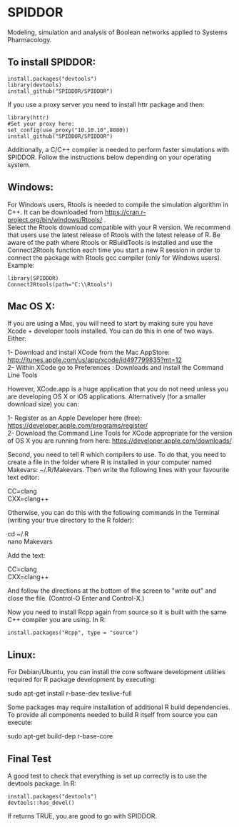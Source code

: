 # SPIDDOR
Modeling, simulation and analysis of Boolean networks applied to Systems Pharmacology.

## To install SPIDDOR:  
```{r}
install.packages("devtools")  
library(devtools)  
install_github("SPIDDOR/SPIDDOR") 
```
If you use a proxy server you need to install httr package and then:
```{r}
library(httr)
#Set your proxy here:
set_config(use_proxy("10.10.10",8080))
install_github("SPIDDOR/SPIDDOR") 
```
Additionally, a C/C++ compiler is needed to perform faster simulations with SPIDDOR. Follow the instructions below depending on your operating system. 
## Windows:  
For Windows users, Rtools is needed  to compile the simulation algorithm in C++.
It can be downloaded from https://cran.r-project.org/bin/windows/Rtools/ .   
Select the Rtools download compatible with your R version. We recommend that users use the latest release of Rtools with the latest release of R. Be aware of the path where Rtools or RBuildTools is installed and use the Connect2Rtools function each time you start a new R session in order to connect the package with Rtools gcc compiler (only for Windows users). Example:  
```{r}
library(SPIDDOR)  
Connect2Rtools(path="C:\\Rtools")
```
## Mac OS X:
If you are using a Mac, you will need to start by making sure you have Xcode + developer tools installed. You can do this in one of two ways. Either:

1- Download and install XCode from the Mac AppStore: http://itunes.apple.com/us/app/xcode/id497799835?mt=12  
2- Within XCode go to Preferences : Downloads and install the Command Line Tools

However, XCode.app is a huge application that you do not need unless you are developing OS X or iOS applications. Alternatively (for a smaller download size) you can:

1- Register as an Apple Developer here (free): https://developer.apple.com/programs/register/  
2- Download the Command Line Tools for XCode appropriate for the version of OS X you are running from here: https://developer.apple.com/downloads/

Second, you need to tell R which compilers to use. To do that, you need to create a file in the folder where R is installed in your computer named Makevars: ~/.R/Makevars. Then write the following lines with your favourite text editor:  

CC=clang  
CXX=clang++  

Otherwise, you can do this with the following commands in the Terminal (writing your true directory to the R folder):  

cd ~/.R  
nano Makevars  

Add the text:  

CC=clang  
CXX=clang++  

And follow the directions at the bottom of the screen to "write out" and close the file. (Control-O Enter and Control-X.)  

Now you need to install Rcpp again from source so it is built with the same C++ compiler you are using. In R:
```{r}
install.packages("Rcpp", type = "source")
```
## Linux: 
For Debian/Ubuntu, you can install the core software development utilities required for R package development by executing:  

sudo apt-get install r-base-dev texlive-full  

Some packages may require installation of additional R build dependencies. To provide all components needed to build R itself from source you can execute:  

sudo apt-get build-dep r-base-core  

## Final Test
A good test to check that everything is set up correctly is to use the devtools package. In R:
```{r}
install.packages("devtools")
devtools::has_devel()
```
If returns TRUE, you are good to go with SPIDDOR.
